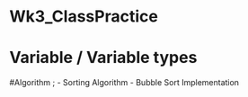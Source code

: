 # Wk3_ClassPractice

# Variable / Variable types

#Algorithm ;
    - Sorting Algorithm
        - Bubble Sort Implementation
